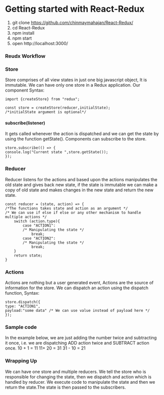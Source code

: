 # Getting started with React-Redux


1. git clone https://github.com/chinmaymahajan/React-Redux/
2. cd React-Redux
3. npm install
4. npm start
5. open http://localhost:3000/



### Reudx Workflow


### Store
Store comprises of all view states in just one big javascript object, It is immutable. We can have only one store in a Redux application.
Our component 
Syntax:
```
import {createStore} from "redux";
 
const store = createStore(reducer,initialState);
/*initialState argument is optional*/
```
#### subscribe(listener)
It gets called whenever the action is dispatched and we can get the state by using the function getState().
Components can subscribe to the store.
```
store.subscribe(() => {
console.log("Current state ",store.getState());
});
```

### Reducer
Reducer listens for the actions and based upon the actions manipulates the old state and gives back new state,
if the state is immutable we can make a copy of old state and makes changes in the new state and return the new state.
```
const reducer = (state, action) => { 
/*The functions takes state and action as an argument */
/* We can use if else if else or any other mechanism to handle multiple actions */
	switch (action.type){ 
		case "ACTION1":
		/* Manipulating the state */
			break;
		case "ACTION2":
		/* Manipulating the state */
			break;
	}
	return state;
}
```

### Actions
Actions are nothing but a user generated event, Actions are the source of information for the store.
We can dispatch an action using the dispatch function,
Syntax:
```
store.dispatch({
type: "ACTION1",
payload:"some data" /* We can use value instead of payload here */
});
```

### Sample code
In the example below, we are just adding the number twice and subtracting it once,
i.e. we are dispatching ADD action twice and SUBTRACT action once.
10 + 1 = 11
11+ 20 = 31
31 - 10 = 21

### Wrapping Up
We can have one store and multiple reducers.
We tell the store who is responsible for changing the state, then we dispatch and action which is handled by reducer.
We execute code to manipulate the state and then we return the state.The state is then passed to the subscribers.



